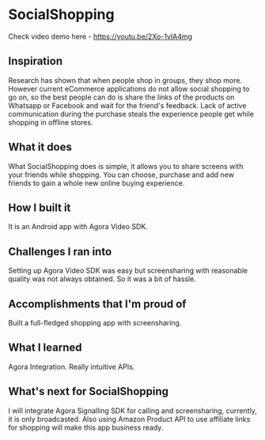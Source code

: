 # SocialShopping

Check video demo here - https://youtu.be/2Xo-1vIA4mg

## Inspiration
Research has shown that when people shop in groups, they shop more. However current eCommerce applications do not allow social shopping to go on, so the best people can do is share the links of the products on Whatsapp or Facebook and wait for the friend's feedback. Lack of active communication during the purchase steals the experience people get while shopping in offline stores.

## What it does
What SocialShopping does is simple, it allows you to share screens with your friends while shopping. You can choose, purchase and add new friends to gain a whole new online buying experience.

## How I built it
It is an Android app with Agora Video SDK.

## Challenges I ran into 
Setting up Agora Video SDK was easy but screensharing with reasonable quality was not always obtained. So it was a bit of hassle.

## Accomplishments that I'm proud of
Built a full-fledged shopping app with screensharing.

## What I learned
Agora Integration. Really intuitive APIs.

## What's next for SocialShopping
I will integrate Agora Signalling SDK for calling and screensharing, currently, it is only broadcasted. Also using Amazon Product API to use affiliate links for shopping will make this app business ready.
